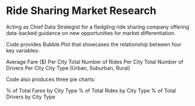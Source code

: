 # Ride Sharing Market Research
Acting as Chief Data Strategist for a fledgling ride sharing company offering data-backed guidance on new opportunities for market differentiation.

 Code provides Bubble Plot that showcases the relationship between four key variables:

Average Fare ($) Per City
Total Number of Rides Per City
Total Number of Drivers Per City
City Type (Urban, Suburban, Rural)

Code also produces three pie charts:

% of Total Fares by City Type
% of Total Rides by City Type
% of Total Drivers by City Type
